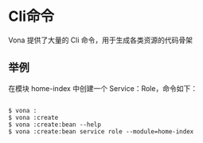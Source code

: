 # Cli命令

Vona 提供了大量的 Cli 命令，用于生成各类资源的代码骨架

## 举例

在模块 home-index 中创建一个 Service：Role，命令如下：

``` bash
```


```
$ vona :
$ vona :create
$ vona :create:bean --help
$ vona :create:bean service role --module=home-index
```